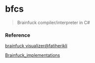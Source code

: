 # bfcs 

> Brainfuck compiler/interpreter in C#



### Reference

[brainfuck visualizer@fatiherikli](http://fatiherikli.github.io/brainfuck-visualizer)

[Brainfuck_implementations](https://esolangs.org/wiki/Brainfuck_implementations)
